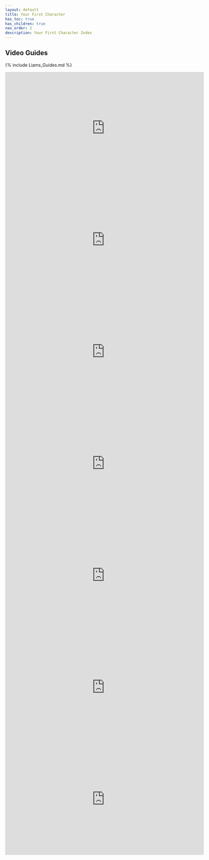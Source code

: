```yaml
---
layout: default
title: Your First Character
has_toc: true
has_children: true
nav_order: 2
description: Your First Character Index
---
```


## Video Guides
{% include Liams_Guides.md %}
<iframe class="yt-embed" width="640" height="360" src="https://www.youtube.com/embed/vXRurA0h6NE" title="YouTube video player" frameborder="0" allow="accelerometer; autoplay; clipboard-write; encrypted-media; gyroscope; picture-in-picture" allowfullscreen></iframe>

<iframe class="yt-embed" width="640" height="360" src="https://www.youtube.com/embed/oAj-JtifNtY" title="YouTube video player" frameborder="0" allow="accelerometer; autoplay; clipboard-write; encrypted-media; gyroscope; picture-in-picture" allowfullscreen></iframe>

<iframe class="yt-embed" width="640" height="360" src="https://www.youtube.com/embed/s5hfShYWp0Y" title="YouTube video player" frameborder="0" allow="accelerometer; autoplay; clipboard-write; encrypted-media; gyroscope; picture-in-picture" allowfullscreen></iframe>

<iframe class="yt-embed" width="640" height="360" src="https://www.youtube.com/embed/3iAHCzNgfYI" title="YouTube video player" frameborder="0" allow="accelerometer; autoplay; clipboard-write; encrypted-media; gyroscope; picture-in-picture" allowfullscreen></iframe>

<iframe class="yt-embed" width="640" height="360" src="https://www.youtube.com/embed/78rNU9TUMRk" title="YouTube video player" frameborder="0" allow="accelerometer; autoplay; clipboard-write; encrypted-media; gyroscope; picture-in-picture" allowfullscreen></iframe>

<iframe class="yt-embed" width="640" height="360" src="https://www.youtube.com/embed/r6-T5lZR2Sw" title="YouTube video player" frameborder="0" allow="accelerometer; autoplay; clipboard-write; encrypted-media; gyroscope; picture-in-picture" allowfullscreen></iframe>

<iframe class="yt-embed" width="640" height="360" src="https://www.youtube.com/embed/O5SSzGZWen0" title="YouTube video player" frameborder="0" allow="accelerometer; autoplay; clipboard-write; encrypted-media; gyroscope; picture-in-picture" allowfullscreen></iframe>

